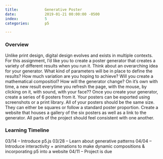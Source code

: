 ```yaml
---
title:            Generative Poster
date:             2019-01-21 00:00:00 -0500
index:            5
categories:       p5

---
```


### Overview
Unlike print design, digital design evolves and exists in multiple contexts.
For this assignment, I&rsquo;d like you to create a poster generator that creates a variety of different results when you run it.
Think about an overarching idea for your generator. What kind of parameters will be in place to define the results? How much variation are you hoping to achieve? Will you create a mathematical compositiol? How will the generator change? On it&rsquo;s own with time, a new result everytime you refresh the page, with the mouse, by clicking on it, with sound, with your face??
Once you create your generator, create a series of 6 posters from it. Your posters can be exported using screenshots or a print library.
All of your posters should be the same size. They can either be squares or follow a standard poster proportion.
Create a website that houses a gallery of the six posters as well as a link to the generator. All parts of the project should feel consistent with one another.

### Learning Timeline
03/14 – Introduce p5.js
03/28 – Learn about generative patterns
04/04 – Introduce interactivity + animations to make dynamic compositions & incorporating p5 into a website
04/11 – Project is due

